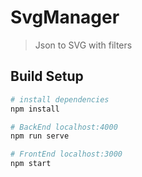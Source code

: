 # SvgManager

> Json to SVG with filters

## Build Setup

``` bash
# install dependencies
npm install

# BackEnd localhost:4000
npm run serve

# FrontEnd localhost:3000
npm start

